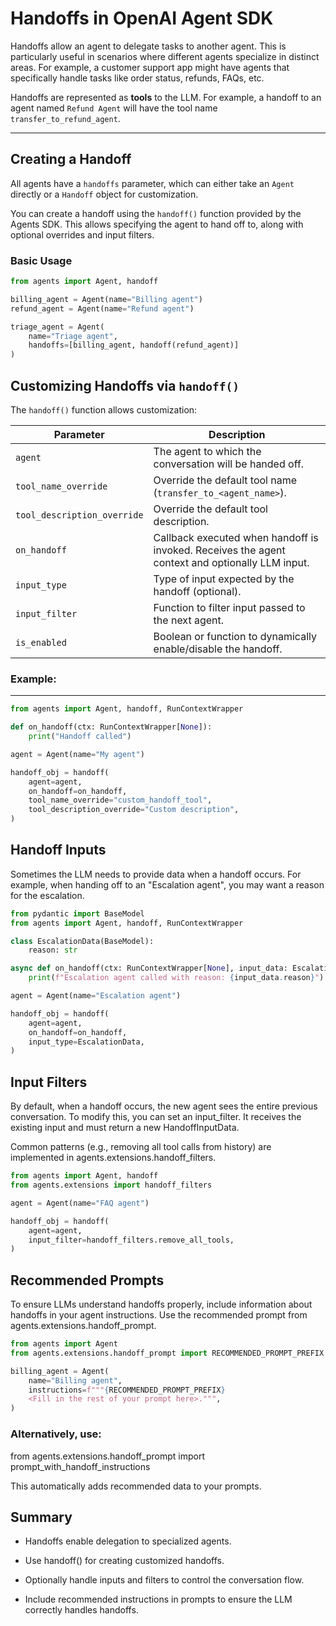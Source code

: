 # Handoffs in OpenAI Agent SDK

Handoffs allow an agent to delegate tasks to another agent. This is particularly useful in scenarios where different agents specialize in distinct areas. For example, a customer support app might have agents that specifically handle tasks like order status, refunds, FAQs, etc.

Handoffs are represented as **tools** to the LLM. For example, a handoff to an agent named `Refund Agent` will have the tool name `transfer_to_refund_agent`.

---

## Creating a Handoff

All agents have a `handoffs` parameter, which can either take an `Agent` directly or a `Handoff` object for customization.

You can create a handoff using the `handoff()` function provided by the Agents SDK. This allows specifying the agent to hand off to, along with optional overrides and input filters.

### Basic Usage

```python
from agents import Agent, handoff

billing_agent = Agent(name="Billing agent")
refund_agent = Agent(name="Refund agent")

triage_agent = Agent(
    name="Triage agent",
    handoffs=[billing_agent, handoff(refund_agent)]
)
```

## Customizing Handoffs via `handoff()`

The `handoff()` function allows customization:

| Parameter                | Description                                                                                   |
|--------------------------|-----------------------------------------------------------------------------------------------|
| `agent`                  | The agent to which the conversation will be handed off.                                        |
| `tool_name_override`     | Override the default tool name (`transfer_to_<agent_name>`).                                   |
| `tool_description_override` | Override the default tool description.                                                      |
| `on_handoff`             | Callback executed when handoff is invoked. Receives the agent context and optionally LLM input. |
| `input_type`             | Type of input expected by the handoff (optional).                                             |
| `input_filter`           | Function to filter input passed to the next agent.                                           |
| `is_enabled`             | Boolean or function to dynamically enable/disable the handoff.                               |

### Example:
---
```python
from agents import Agent, handoff, RunContextWrapper

def on_handoff(ctx: RunContextWrapper[None]):
    print("Handoff called")

agent = Agent(name="My agent")

handoff_obj = handoff(
    agent=agent,
    on_handoff=on_handoff,
    tool_name_override="custom_handoff_tool",
    tool_description_override="Custom description",
)
```

## Handoff Inputs

Sometimes the LLM needs to provide data when a handoff occurs. For example, when handing off to an "Escalation agent", you may want a reason for the escalation.

```python
from pydantic import BaseModel
from agents import Agent, handoff, RunContextWrapper

class EscalationData(BaseModel):
    reason: str

async def on_handoff(ctx: RunContextWrapper[None], input_data: EscalationData):
    print(f"Escalation agent called with reason: {input_data.reason}")

agent = Agent(name="Escalation agent")

handoff_obj = handoff(
    agent=agent,
    on_handoff=on_handoff,
    input_type=EscalationData,
)

```

## Input Filters

By default, when a handoff occurs, the new agent sees the entire previous conversation. To modify this, you can set an input_filter. It receives the existing input and must return a new HandoffInputData.

Common patterns (e.g., removing all tool calls from history) are implemented in agents.extensions.handoff_filters.

```python
from agents import Agent, handoff
from agents.extensions import handoff_filters

agent = Agent(name="FAQ agent")

handoff_obj = handoff(
    agent=agent,
    input_filter=handoff_filters.remove_all_tools,
)

```

## Recommended Prompts

To ensure LLMs understand handoffs properly, include information about handoffs in your agent instructions. Use the recommended prompt from agents.extensions.handoff_prompt.

```python
from agents import Agent
from agents.extensions.handoff_prompt import RECOMMENDED_PROMPT_PREFIX

billing_agent = Agent(
    name="Billing agent",
    instructions=f"""{RECOMMENDED_PROMPT_PREFIX}
    <Fill in the rest of your prompt here>.""",
)

```

### Alternatively, use:

from agents.extensions.handoff_prompt import prompt_with_handoff_instructions


This automatically adds recommended data to your prompts.

## Summary

- Handoffs enable delegation to specialized agents.

- Use handoff() for creating customized handoffs.

- Optionally handle inputs and filters to control the conversation flow.

- Include recommended instructions in prompts to ensure the LLM correctly handles handoffs.